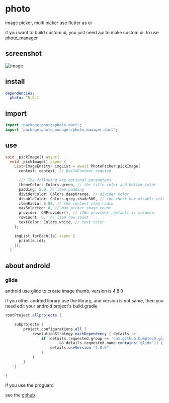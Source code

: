 # photo

image picker, multi picker
use flutter as ui

if you want to build custom ui, you just need api to make custom ui. to use [photo_manager](https://github.com/CaiJingLong/flutter_photo_manager)

## screenshot
![image](https://github.com/CaiJingLong/some_asset/blob/master/image_picker1.gif)

## install

```yaml
dependencies:
  photo: ^0.0.1
```

## import
```dart
import 'package:photo/photo.dart';
import 'package:photo_manager/photo_manager.dart';
```

## use
```dart
void _pickImage() async{
  void _pickImage() async {
    List<ImageEntity> imgList = await PhotoPicker.pickImage(
      context: context, // BuildContext requied

      /// The following are optional parameters.
      themeColor: Colors.green, // the title color and bottom color
      padding: 5.0, // item padding
      dividerColor: Colors.deepOrange, // divider color 
      disableColor: Colors.grey.shade300, // the check box disable color
      itemRadio: 0.88, // the content item radio
      maxSelected: 8, // max picker image count
      provider: CNProvider(), // i18n provider ,default is chinese.
      rowCount: 5,  // item row count
      textColor: Colors.white, // text color
    );

    imgList.forEach((e) async {
      print(e.id);
    });
  }

```


## about android

### glide

android use glide to create image thumb, version is 4.8.0

if you other android library use the library, and version is not same, then you need edit your android project's build.gradle

```gradle
rootProject.allprojects {

    subprojects {
        project.configurations.all {
            resolutionStrategy.eachDependency { details ->
                if (details.requested.group == 'com.github.bumptech.glide'
                        && details.requested.name.contains('glide')) {
                    details.useVersion "4.8.0"
                }
            }
        }
    }

}
```

if you use the proguard

see the [github](https://github.com/bumptech/glide#proguard)